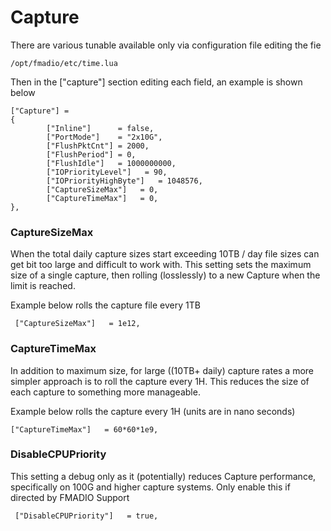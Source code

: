 # Capture

There are various tunable available only via configuration file editing the fie

```text
/opt/fmadio/etc/time.lua
```

Then in the \["capture"\] section editing each field, an example is shown below

```text
["Capture"] =
{
        ["Inline"]      = false,
        ["PortMode"]    = "2x10G",
        ["FlushPktCnt"] = 2000,
        ["FlushPeriod"] = 0,
        ["FlushIdle"]   = 1000000000,
        ["IOPriorityLevel"]   = 90,
        ["IOPriorityHighByte"]   = 1048576,
        ["CaptureSizeMax"]   = 0,
        ["CaptureTimeMax"]   = 0,
},
```

### CaptureSizeMax

When the total daily capture sizes start exceeding 10TB / day file sizes can get bit too large and difficult to work with. This setting sets the maximum size of a single capture, then rolling \(losslessly\) to a new Capture when the limit is reached. 

Example below rolls the capture file every 1TB

```text
 ["CaptureSizeMax"]   = 1e12,
```

### CaptureTimeMax

In addition to maximum size, for large \(\(10TB+ daily\) capture rates a more simpler approach is to roll the capture every 1H. This reduces the size of each capture to something more manageable.

Example below rolls the capture every 1H \(units are in nano seconds\)

```text
["CaptureTimeMax"]   = 60*60*1e9,
```

### DisableCPUPriority

This setting a debug only as it \(potentially\) reduces Capture performance, specifically on 100G and higher capture systems. Only enable this if directed by FMADIO Support

```text
 ["DisableCPUPriority"]   = true, 
```

